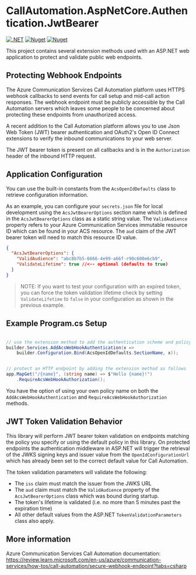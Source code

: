 # CallAutomation.AspNetCore.Authentication.JwtBearer

[![.NET](https://github.com/jasonshave/CallAutomation.AspNetCore.Authentication.JwtBearer/actions/workflows/dotnet.yml/badge.svg)](https://github.com/jasonshave/CallAutomation.AspNetCore.Authentication.JwtBearer/actions/workflows/dotnet.yml)
[![Nuget](https://github.com/jasonshave/CallAutomation.AspNetCore.Authentication.JwtBearer/actions/workflows/nuget.yml/badge.svg)](https://github.com/jasonshave/CallAutomation.AspNetCore.Authentication.JwtBearer/actions/workflows/nuget.yml)
[![Nuget](https://img.shields.io/nuget/v/CallAutomation.AspNetCore.Authentication.JwtBearer.svg?style=flat)](https://www.nuget.org/packages/CallAutomation.AspNetCore.Authentication.JwtBearer/)

This project contains several extension methods used with an ASP.NET web application to protect and validate public web endpoints.

## Protecting Webhook Endpoints

The Azure Communication Services Call Automation platform uses HTTPS webhook callbacks to send events for call setup and mid-call action responses. The webhook endpoint must be publicly accessible by the Call Automation servers which leaves some people to be concerned about protecting these endpoints from unauthorized access.

A recent addition to the Call Automation platform allows you to use Json Web Token (JWT) bearer authentication and OAuth2's Open ID Connect extensions to verify the inbound communications to your web server.

The JWT bearer token is present on all callbacks and is in the `Authorization` header of the inbound HTTP request.

## Application Configuration

You can use the built-in constants from the `AcsOpenIdDefaults` class to retrieve configuration information.

As an example, you can configure your `secrets.json` file for local development using the `AcsJwtBearerOptions` section name which is defined in the `AcsJwtBearerOptions` class as a static string value. The `ValidAudience` property refers to your Azure Communication Services immutable resource ID which can be found in your ACS resource. The `aud` claim of the JWT bearer token will need to match this resource ID value.

```json
{
  "AcsJwtBearerOptions": {
    "ValidAudience": "abc8b7b5-6666-4e99-a66f-r90c600e6cb9",
    "ValidateLifetime": true //<-- optional (defaults to true)
  }
}
```

> NOTE: If you want to test your configuration with an expired token, you can force the token validation lifetime check by setting `ValidateLifetime` to `false` in your configuration as shown in the previous example.

## Example Program.cs Setup

```csharp

// use the extension method to add the authentication scheme and policy and bind the configuration section name automatically.
builder.Services.AddAcsWebHookAuthentication(x => 
    builder.Configuration.Bind(AcsOpenIdDefaults.SectionName, x));


// protect an HTTP endpoint by adding the extension method as follows
app.MapGet("/{name}", (string name) => $"Hello {name}!")
    .RequireAcsWebHookAuthorization();

```

You have the option of using your own policy name on both the `AddAcsWebHookAuthentication` and `RequireAcsWebHookAuthorization` methods.

## JWT Token Validation Behavior

This library will perform JWT bearer token validation on endpoints matching the policy you specify or using the default policy in this library. On protected endpoints the authentication middleware in ASP.NET will trigger the retrieval of the JWKS signing keys and issuer value from the `OpenIdConfigurationUrl` which has already been set to the correct default value for Call Automation.

The token validation parameters will validate the following:

- The `iss` claim must match the issuer from the JWKS URL
- The `aud` claim must match the `ValidAudience` property of the `AcsJwtBearerOptions` class which was bound during startup.
- The token's lifetime is validated (i.e. no more than 5 minutes past the expiration time)
- All other default values from the ASP.NET `TokenValidationParameters` class also apply.

## More information

Azure Communication Services Call Automation documentation: https://review.learn.microsoft.com/en-us/azure/communication-services/how-tos/call-automation/secure-webhook-endpoint?tabs=csharp